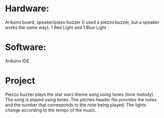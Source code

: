 # Hardware: 
Arduino board, speaker/piezo buzzer (I used a piezzo buzzer, but a speaker works the same way), 1 Red Light and 1 Blue Light

# Software: 
Arduino IDE

# Project

Piezzo buzzer plays the star wars theme song using tones (tone melody). The song is played using tones. The pitches header file provides the notes and the number that corresponds to the note being played. The lights change according to the tempo of the music.

